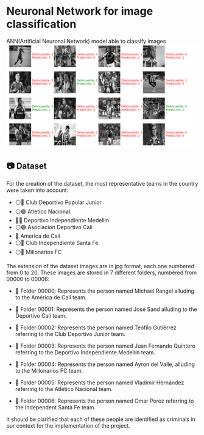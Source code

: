 # Neuronal Network for image classification

ANN(Artificial Neuronal Network) model able to classify images
![](/show.PNG)

## 📷 Dataset
For the creation of the dataset, the most representative teams in the country were taken into account:
- :white_circle::red_circle: Club Deportivo Popular Junior
- :white_circle::green_circle: Atletico Nacional
- :large_blue_circle::red_circle: Deportivo Independiente Medellin
- :white_circle::green_circle: Asociacion Deportivo Cali
- :red_circle: America de Cali
- :white_circle::red_circle: Club Independiente Santa Fe
- :white_circle::large_blue_circle: Millonarios FC

The extension of the dataset images are in jpg format, each one numbered from 0 to 20.
These images are stored in 7 different folders, numbered from 00000 to 00006:
- 📁 Folder 00000: Represents the person named Michael Rangel alluding to the América de Cali team.

- 📁 Folder 00001: Represents the person named José Sand alluding to the Deportivo Cali team.

- 📁 Folder 00002: Represents the person named Teófilo Gutiérrez referring to the Club Deportivo Junior team.

- 📁 Folder 00003: Represents the person named Juan Fernando Quintero referring to the Deportivo Independiente Medellín team.

- 📁 Folder 00004: Represents the person named Ayron del Valle, alluding to the Millonarios FC team.

- 📁 Folder 00005: Represents the person named Vladimir Hernández referring to the Atlético Nacional team.

- 📁 Folder 00006: Represents the person named Omar Perez referring to the Independent Santa Fe team.

It should be clarified that each of these people are identified as criminals in our context for the implementation of the project.